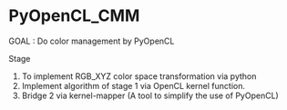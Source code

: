 # PyOpenCL_CMM
GOAL : Do color management by PyOpenCL

Stage 
1. To implement RGB_XYZ color space transformation via python
2. Implement algorithm of stage 1 via OpenCL kernel function.
3. Bridge 2 via kernel-mapper (A tool to simplify the use of PyOpenCL)


